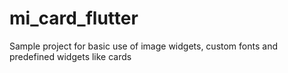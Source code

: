 # mi_card_flutter
Sample project for basic use of image widgets, custom fonts and predefined widgets like cards
